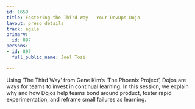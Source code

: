 ```yaml
---
id: 1659
title: Fostering the Third Way - Your DevOps Dojo
layout: preso_details
track: agile
primary:
  id: 897
persons:
- id: 897
  full_public_name: Joel Tosi

---
```

Using ‘The Third Way’ from Gene Kim’s ‘The Phoenix Project’, Dojos are ways for teams to invest in continual learning. In this session, we explain why and how Dojos help teams bond around product, foster rapid experimentation, and reframe small failures as learning.